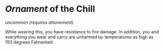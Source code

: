 # *Ornament* of the Chill
*uncommon (requires attunement)*

While wearing this, you have resistance to fire damage. In addition, you and everything you wear and carry are unharmed by temperatures as high as 150 degrees Fahrenheit.
